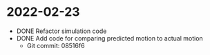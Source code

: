 # 2022-02-23

- DONE Refactor simulation code
- DONE Add code for comparing predicted motion to actual motion
    - Git commit: 08516f6
